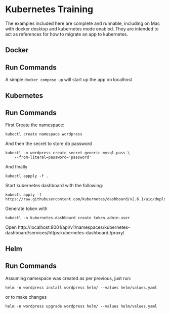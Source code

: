 # Kubernetes Training
The examples included here are complete and runnable, including on Mac with docker desktop and kubernetes mode enabled.
They are intended to act as references for how to migrate an app to kubernetes.

## Docker

## Run Commands
A simple ``docker compose up`` will start up the app on localhost

## Kubernetes

## Run Commands
First Create the namespace:

```
kubectl create namespace wordpress 
```

And then the secret to store db password
```
kubectl -n wordpress create secret generic mysql-pass \
    --from-literal=password='password'
```

And finally 
```
kubectl appply -f .
```

Start kubernetes dashboard with the following: 
```
kubectl apply -f https://raw.githubusercontent.com/kubernetes/dashboard/v2.6.1/aio/deploy/recommended.yaml
```

Generate token with
```
kubectl -n kubernetes-dashboard create token admin-user
```

Open http://localhost:8001/api/v1/namespaces/kubernetes-dashboard/services/https:kubernetes-dashboard:/proxy/

## Helm

## Run Commands

Assuming namespace was created as per previous, just run: 
```
helm -n wordpress install wordpress helm/ --values helm/values.yaml
```

or to make changes 
```
helm -n wordpress upgrade wordpress helm/ --values helm/values.yaml
```
 